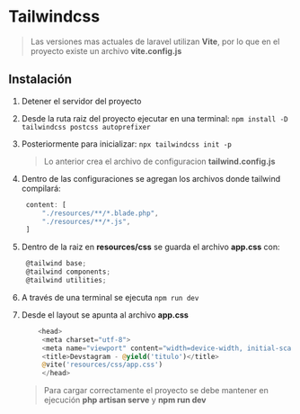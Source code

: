 # **Tailwindcss**

> Las versiones mas actuales de laravel utilizan **Vite**, por lo que en el proyecto existe un archivo **vite.config.js**

## **Instalación**

1. Detener el servidor del proyecto
2. Desde la ruta raiz del proyecto ejecutar en una terminal:
    ```npm install -D tailwindcss postcss autoprefixer```
3. Posteriormente para inicializar: ```npx tailwindcss init -p```
   > Lo anterior crea el archivo de configuracion **tailwind.config.js**
4. Dentro de las configuraciones se agregan los archivos donde tailwind compilará:
   ```js
    content: [
        "./resources/**/*.blade.php",
        "./resources/**/*.js",
    ]
   ```
5. Dentro de la raiz en **resources/css** se guarda el archivo **app.css** con:
   ```js
    @tailwind base;
    @tailwind components;
    @tailwind utilities;
   ```
6. A través de una terminal se ejecuta ```npm run dev```
7. Desde el layout se apunta al archivo **app.css**
   ```php
       <head>
        <meta charset="utf-8">
        <meta name="viewport" content="width=device-width, initial-scale=1">
        <title>Devstagram - @yield('titulo')</title>
        @vite('resources/css/app.css')
        </head>
   ```

   > Para cargar correctamente el proyecto se debe mantener en ejecución **php artisan serve** y **npm run dev**